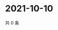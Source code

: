 # 2021-10-10

共 0 条

<!-- BEGIN WEIBO -->
<!-- 最后更新时间 Sun Oct 10 2021 20:20:14 GMT+0800 (China Standard Time) -->

<!-- END WEIBO -->
